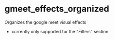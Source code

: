 # gmeet_effects_organized
Organizes the google meet visual effects
- currently only supported for the "Filters" section

